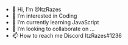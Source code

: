 - 👋 Hi, I’m @ItzRazes
- 👀 I’m interested in Coding
- 🌱 I’m currently learning JavaScript
- 💞️ I’m looking to collaborate on ...
- 📫 How to reach me Discord ItzRazes#1236

<!---
ItzRazes/ItzRazes is a ✨ special ✨ repository because its `README.md` (this file) appears on your GitHub profile.
You can click the Preview link to take a look at your changes.
--->
